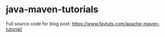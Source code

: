 # java-maven-tutorials
Full source code for blog post: https://www.favtuts.com/apache-maven-tutorial/
